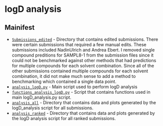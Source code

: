 # logD analysis

## Mainifest

- [`Submissions_edited`](Submissions_edited/) - Directory that contains edited submissions. There were certain submissions that required a few manual edits. These submissions included NadinUlrich and Andrea Ebert. I removed single compound preditions for SAMPL8-1 from the submission files since it could not be benchmarked against other methods that had predictions for multiple compounds for each solvent combination. Since all of the other submissions contained multiple compounds for each solvent combination, it did not make much sense to add a method to benchmarking which contained a single data point.
- [`analysis_logD.py`](analysis_logD.py) - Main script used to perform logD analysis
- [`functions_analysis_logD.py`](functions_analysis_logD.py) - Script that contains functions used in main logD_analysis.py script.
- [`analysis_all`](analysis_all/) - Directory that contains data and plots generated by the logD_analysis script for all submissions.
- [`analysis_ranked`](analysis_ranked/) - Directory that contains data and plots generated by the logD analysis script for all ranked submissions.

